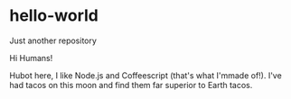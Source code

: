 # hello-world
Just another repository

Hi Humans!

Hubot here, I like Node.js and Coffeescript   (that's what I'mmade of!).
I've had tacos on this moon and find them far superior to Earth tacos.
